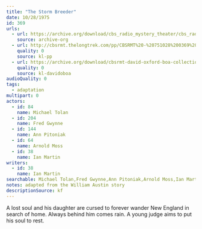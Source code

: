 ```yaml
---
title: "The Storm Breeder"
date: 10/28/1975
id: 369
urls: 
  - url: https://archive.org/download/cbs_radio_mystery_theater/cbs_radio_mystery_theater-0351-0400.zip/cbs_radio_mystery_theater-0351-0400%2Fcbsrmt_0369_the_storm_breeder.mp3
    source: archive-org
  - url: http://cbsrmt.thelongtrek.com/pp/CBSRMT%20-%20751028%200369%20The%20Storm%20Breeder_pp.mp3
    quality: 0
    source: kl-pp
  - url: https://archive.org/download/cbsrmt-david-oxford-boa-collection/CBSRMT-751028-0369-The-Storm-Breeder-(128-44)_WBBM-JE-{BoA}.mp3
    quality: 0
    source: kl-davidoboa
audioQuality: 0
tags: 
  - adaptation
multipart: 0
actors:  
  - id: 84
    name: Michael Tolan  
  - id: 204
    name: Fred Gwynne  
  - id: 144
    name: Ann Pitoniak  
  - id: 64
    name: Arnold Moss  
  - id: 38
    name: Ian Martin
writers:  
  - id: 38
    name: Ian Martin
searchable: Michael Tolan,Fred Gwynne,Ann Pitoniak,Arnold Moss,Ian Martin Ian Martin
notes: adapted from the William Austin story
descriptionSource: kf
---
```

A lost soul and his daughter are cursed to forever wander New England in search of home. Always behind him comes rain. A young judge aims to put his soul to rest.